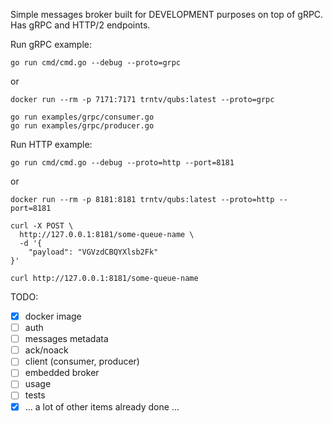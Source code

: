 Simple messages broker built for DEVELOPMENT purposes on top of gRPC. Has gRPC and HTTP/2 endpoints.

Run gRPC example:
```
go run cmd/cmd.go --debug --proto=grpc
```
or
```
docker run --rm -p 7171:7171 trntv/qubs:latest --proto=grpc
```

```
go run examples/grpc/consumer.go
go run examples/grpc/producer.go
```


Run HTTP example:
```
go run cmd/cmd.go --debug --proto=http --port=8181
```
or
```
docker run --rm -p 8181:8181 trntv/qubs:latest --proto=http --port=8181
```
```
curl -X POST \
  http://127.0.0.1:8181/some-queue-name \
  -d '{
	"payload": "VGVzdCBQYXlsb2Fk"
}'
```
```
curl http://127.0.0.1:8181/some-queue-name
```

TODO:
- [X] docker image
- [ ] auth
- [ ] messages metadata
- [ ] ack/noack
- [ ] client (consumer, producer)
- [ ] embedded broker
- [ ] usage
- [ ] tests 
- [X] ... a lot of other items already done ...
